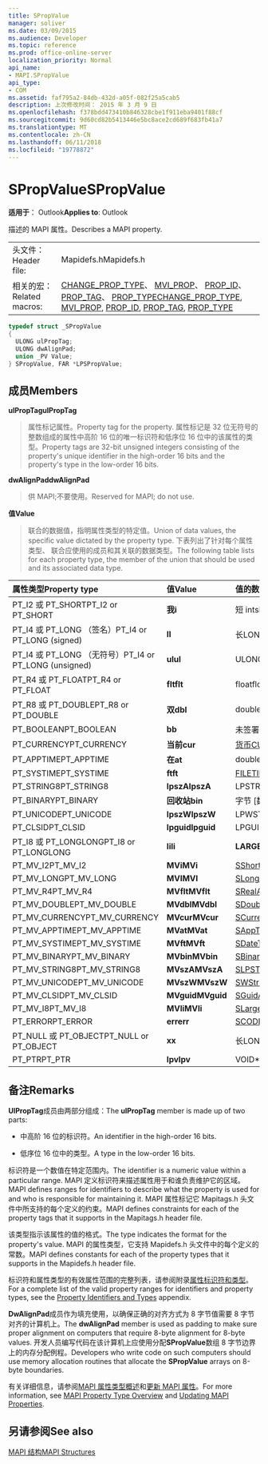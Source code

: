 ```yaml
---
title: SPropValue
manager: soliver
ms.date: 03/09/2015
ms.audience: Developer
ms.topic: reference
ms.prod: office-online-server
localization_priority: Normal
api_name:
- MAPI.SPropValue
api_type:
- COM
ms.assetid: faf795a2-84db-432d-a05f-082f25a5cab5
description: 上次修改时间： 2015 年 3 月 9 日
ms.openlocfilehash: f378bdd473410b846328cbe1f911eba9401f88cf
ms.sourcegitcommit: 9d60cd82b5413446e5bc8ace2cd689f683fb41a7
ms.translationtype: MT
ms.contentlocale: zh-CN
ms.lasthandoff: 06/11/2018
ms.locfileid: "19778872"
---
```

# <a name="spropvalue"></a><span data-ttu-id="2f405-103">SPropValue</span><span class="sxs-lookup"><span data-stu-id="2f405-103">SPropValue</span></span>

  
  
<span data-ttu-id="2f405-104">**适用于**： Outlook</span><span class="sxs-lookup"><span data-stu-id="2f405-104">**Applies to**: Outlook</span></span> 
  
<span data-ttu-id="2f405-105">描述的 MAPI 属性。</span><span class="sxs-lookup"><span data-stu-id="2f405-105">Describes a MAPI property.</span></span>
  
|||
|:-----|:-----|
|<span data-ttu-id="2f405-106">头文件：</span><span class="sxs-lookup"><span data-stu-id="2f405-106">Header file:</span></span>  <br/> |<span data-ttu-id="2f405-107">Mapidefs.h</span><span class="sxs-lookup"><span data-stu-id="2f405-107">Mapidefs.h</span></span>  <br/> |
|<span data-ttu-id="2f405-108">相关的宏：</span><span class="sxs-lookup"><span data-stu-id="2f405-108">Related macros:</span></span>  <br/> |<span data-ttu-id="2f405-109">[CHANGE_PROP_TYPE](change_prop_type.md)、 [MVI_PROP](mvi_prop.md)、 [PROP_ID](prop_id.md)、 [PROP_TAG](prop_tag.md)、 [PROP_TYPE](prop_type.md)</span><span class="sxs-lookup"><span data-stu-id="2f405-109">[CHANGE_PROP_TYPE](change_prop_type.md), [MVI_PROP](mvi_prop.md), [PROP_ID](prop_id.md), [PROP_TAG](prop_tag.md), [PROP_TYPE](prop_type.md)</span></span> <br/> |
   
```cpp
typedef struct _SPropValue
{
  ULONG ulPropTag;
  ULONG dwAlignPad;
  union _PV Value;
} SPropValue, FAR *LPSPropValue;

```

## <a name="members"></a><span data-ttu-id="2f405-110">成员</span><span class="sxs-lookup"><span data-stu-id="2f405-110">Members</span></span>

 <span data-ttu-id="2f405-111">**ulPropTag**</span><span class="sxs-lookup"><span data-stu-id="2f405-111">**ulPropTag**</span></span>
  
> <span data-ttu-id="2f405-112">属性标记属性。</span><span class="sxs-lookup"><span data-stu-id="2f405-112">Property tag for the property.</span></span> <span data-ttu-id="2f405-113">属性标记是 32 位无符号的整数组成的属性中高阶 16 位的唯一标识符和低序位 16 位中的该属性的类型。</span><span class="sxs-lookup"><span data-stu-id="2f405-113">Property tags are 32-bit unsigned integers consisting of the property's unique identifier in the high-order 16 bits and the property's type in the low-order 16 bits.</span></span>
    
 <span data-ttu-id="2f405-114">**dwAlignPad**</span><span class="sxs-lookup"><span data-stu-id="2f405-114">**dwAlignPad**</span></span>
  
> <span data-ttu-id="2f405-115">供 MAPI;不要使用。</span><span class="sxs-lookup"><span data-stu-id="2f405-115">Reserved for MAPI; do not use.</span></span> 
    
 <span data-ttu-id="2f405-116">**值**</span><span class="sxs-lookup"><span data-stu-id="2f405-116">**Value**</span></span>
  
> <span data-ttu-id="2f405-117">联合的数据值，指明属性类型的特定值。</span><span class="sxs-lookup"><span data-stu-id="2f405-117">Union of data values, the specific value dictated by the property type.</span></span> <span data-ttu-id="2f405-118">下表列出了针对每个属性类型、 联合应使用的成员和其关联的数据类型。</span><span class="sxs-lookup"><span data-stu-id="2f405-118">The following table lists for each property type, the member of the union that should be used and its associated data type.</span></span>
    
|<span data-ttu-id="2f405-119">**属性类型**</span><span class="sxs-lookup"><span data-stu-id="2f405-119">**Property type**</span></span>|<span data-ttu-id="2f405-120">**值**</span><span class="sxs-lookup"><span data-stu-id="2f405-120">**Value**</span></span>|<span data-ttu-id="2f405-121">**值的数据类型**</span><span class="sxs-lookup"><span data-stu-id="2f405-121">**Data type of Value**</span></span>|
|:-----|:-----|:-----|
|<span data-ttu-id="2f405-122">PT_I2 或 PT_SHORT</span><span class="sxs-lookup"><span data-stu-id="2f405-122">PT_I2 or PT_SHORT</span></span>  <br/> |<span data-ttu-id="2f405-123">**我**</span><span class="sxs-lookup"><span data-stu-id="2f405-123">**i**</span></span> <br/> |<span data-ttu-id="2f405-124">短 int</span><span class="sxs-lookup"><span data-stu-id="2f405-124">short int</span></span>  <br/> |
|<span data-ttu-id="2f405-125">PT_I4 或 PT_LONG （签名）</span><span class="sxs-lookup"><span data-stu-id="2f405-125">PT_I4 or PT_LONG (signed)</span></span>  <br/> |<span data-ttu-id="2f405-126">**l**</span><span class="sxs-lookup"><span data-stu-id="2f405-126">**l**</span></span> <br/> |<span data-ttu-id="2f405-127">长</span><span class="sxs-lookup"><span data-stu-id="2f405-127">LONG</span></span>  <br/> |
|<span data-ttu-id="2f405-128">PT_I4 或 PT_LONG （无符号）</span><span class="sxs-lookup"><span data-stu-id="2f405-128">PT_I4 or PT_LONG (unsigned)</span></span>  <br/> |<span data-ttu-id="2f405-129">**ul**</span><span class="sxs-lookup"><span data-stu-id="2f405-129">**ul**</span></span> <br/> |<span data-ttu-id="2f405-130">ULONG</span><span class="sxs-lookup"><span data-stu-id="2f405-130">ULONG</span></span>  <br/> |
|<span data-ttu-id="2f405-131">PT_R4 或 PT_FLOAT</span><span class="sxs-lookup"><span data-stu-id="2f405-131">PT_R4 or PT_FLOAT</span></span>  <br/> |<span data-ttu-id="2f405-132">**flt**</span><span class="sxs-lookup"><span data-stu-id="2f405-132">**flt**</span></span> <br/> |<span data-ttu-id="2f405-133">float</span><span class="sxs-lookup"><span data-stu-id="2f405-133">float</span></span>  <br/> |
|<span data-ttu-id="2f405-134">PT_R8 或 PT_DOUBLE</span><span class="sxs-lookup"><span data-stu-id="2f405-134">PT_R8 or PT_DOUBLE</span></span>  <br/> |<span data-ttu-id="2f405-135">**双**</span><span class="sxs-lookup"><span data-stu-id="2f405-135">**dbl**</span></span> <br/> |<span data-ttu-id="2f405-136">double</span><span class="sxs-lookup"><span data-stu-id="2f405-136">double</span></span>  <br/> |
|<span data-ttu-id="2f405-137">PT_BOOLEAN</span><span class="sxs-lookup"><span data-stu-id="2f405-137">PT_BOOLEAN</span></span>  <br/> |<span data-ttu-id="2f405-138">**b**</span><span class="sxs-lookup"><span data-stu-id="2f405-138">**b**</span></span> <br/> |<span data-ttu-id="2f405-139">未签署的简短 int</span><span class="sxs-lookup"><span data-stu-id="2f405-139">unsigned short int</span></span>  <br/> |
|<span data-ttu-id="2f405-140">PT_CURRENCY</span><span class="sxs-lookup"><span data-stu-id="2f405-140">PT_CURRENCY</span></span>  <br/> |<span data-ttu-id="2f405-141">**当前**</span><span class="sxs-lookup"><span data-stu-id="2f405-141">**cur**</span></span> <br/> |[<span data-ttu-id="2f405-142">货币</span><span class="sxs-lookup"><span data-stu-id="2f405-142">CURRENCY</span></span>](currency.md) <br/> |
|<span data-ttu-id="2f405-143">PT_APPTIME</span><span class="sxs-lookup"><span data-stu-id="2f405-143">PT_APPTIME</span></span>  <br/> |<span data-ttu-id="2f405-144">**在**</span><span class="sxs-lookup"><span data-stu-id="2f405-144">**at**</span></span> <br/> |<span data-ttu-id="2f405-145">double</span><span class="sxs-lookup"><span data-stu-id="2f405-145">double</span></span>  <br/> |
|<span data-ttu-id="2f405-146">PT_SYSTIME</span><span class="sxs-lookup"><span data-stu-id="2f405-146">PT_SYSTIME</span></span>  <br/> |<span data-ttu-id="2f405-147">**ft**</span><span class="sxs-lookup"><span data-stu-id="2f405-147">**ft**</span></span> <br/> |[<span data-ttu-id="2f405-148">FILETIME</span><span class="sxs-lookup"><span data-stu-id="2f405-148">FILETIME</span></span>](filetime.md) <br/> |
|<span data-ttu-id="2f405-149">PT_STRING8</span><span class="sxs-lookup"><span data-stu-id="2f405-149">PT_STRING8</span></span>  <br/> |<span data-ttu-id="2f405-150">**lpszA**</span><span class="sxs-lookup"><span data-stu-id="2f405-150">**lpszA**</span></span> <br/> |<span data-ttu-id="2f405-151">LPSTR</span><span class="sxs-lookup"><span data-stu-id="2f405-151">LPSTR</span></span>  <br/> |
|<span data-ttu-id="2f405-152">PT_BINARY</span><span class="sxs-lookup"><span data-stu-id="2f405-152">PT_BINARY</span></span>  <br/> |<span data-ttu-id="2f405-153">**回收站**</span><span class="sxs-lookup"><span data-stu-id="2f405-153">**bin**</span></span> <br/> |<span data-ttu-id="2f405-154">字节 [数组]</span><span class="sxs-lookup"><span data-stu-id="2f405-154">BYTE [array]</span></span>  <br/> |
|<span data-ttu-id="2f405-155">PT_UNICODE</span><span class="sxs-lookup"><span data-stu-id="2f405-155">PT_UNICODE</span></span>  <br/> |<span data-ttu-id="2f405-156">**lpszW**</span><span class="sxs-lookup"><span data-stu-id="2f405-156">**lpszW**</span></span> <br/> |<span data-ttu-id="2f405-157">LPWSTR</span><span class="sxs-lookup"><span data-stu-id="2f405-157">LPWSTR</span></span>  <br/> |
|<span data-ttu-id="2f405-158">PT_CLSID</span><span class="sxs-lookup"><span data-stu-id="2f405-158">PT_CLSID</span></span>  <br/> |<span data-ttu-id="2f405-159">**lpguid**</span><span class="sxs-lookup"><span data-stu-id="2f405-159">**lpguid**</span></span> <br/> |<span data-ttu-id="2f405-160">LPGUID</span><span class="sxs-lookup"><span data-stu-id="2f405-160">LPGUID</span></span>  <br/> |
|<span data-ttu-id="2f405-161">PT_I8 或 PT_LONGLONG</span><span class="sxs-lookup"><span data-stu-id="2f405-161">PT_I8 or PT_LONGLONG</span></span>  <br/> |<span data-ttu-id="2f405-162">**li**</span><span class="sxs-lookup"><span data-stu-id="2f405-162">**li**</span></span> <br/> |<span data-ttu-id="2f405-163">**LARGE_INTEGER**</span><span class="sxs-lookup"><span data-stu-id="2f405-163">**LARGE_INTEGER**</span></span> <br/> |
|<span data-ttu-id="2f405-164">PT_MV_I2</span><span class="sxs-lookup"><span data-stu-id="2f405-164">PT_MV_I2</span></span>  <br/> |<span data-ttu-id="2f405-165">**MVi**</span><span class="sxs-lookup"><span data-stu-id="2f405-165">**MVi**</span></span> <br/> |[<span data-ttu-id="2f405-166">SShortArray</span><span class="sxs-lookup"><span data-stu-id="2f405-166">SShortArray</span></span>](sshortarray.md) <br/> |
|<span data-ttu-id="2f405-167">PT_MV_LONG</span><span class="sxs-lookup"><span data-stu-id="2f405-167">PT_MV_LONG</span></span>  <br/> |<span data-ttu-id="2f405-168">**MVI**</span><span class="sxs-lookup"><span data-stu-id="2f405-168">**MVI**</span></span> <br/> |[<span data-ttu-id="2f405-169">SLongArray</span><span class="sxs-lookup"><span data-stu-id="2f405-169">SLongArray</span></span>](slongarray.md) <br/> |
|<span data-ttu-id="2f405-170">PT_MV_R4</span><span class="sxs-lookup"><span data-stu-id="2f405-170">PT_MV_R4</span></span>  <br/> |<span data-ttu-id="2f405-171">**MVflt**</span><span class="sxs-lookup"><span data-stu-id="2f405-171">**MVflt**</span></span> <br/> |[<span data-ttu-id="2f405-172">SRealArray</span><span class="sxs-lookup"><span data-stu-id="2f405-172">SRealArray</span></span>](srealarray.md) <br/> |
|<span data-ttu-id="2f405-173">PT_MV_DOUBLE</span><span class="sxs-lookup"><span data-stu-id="2f405-173">PT_MV_DOUBLE</span></span>  <br/> |<span data-ttu-id="2f405-174">**MVdbl**</span><span class="sxs-lookup"><span data-stu-id="2f405-174">**MVdbl**</span></span> <br/> |[<span data-ttu-id="2f405-175">SDoubleArray</span><span class="sxs-lookup"><span data-stu-id="2f405-175">SDoubleArray</span></span>](sdoublearray.md) <br/> |
|<span data-ttu-id="2f405-176">PT_MV_CURRENCY</span><span class="sxs-lookup"><span data-stu-id="2f405-176">PT_MV_CURRENCY</span></span>  <br/> |<span data-ttu-id="2f405-177">**MVcur**</span><span class="sxs-lookup"><span data-stu-id="2f405-177">**MVcur**</span></span> <br/> |[<span data-ttu-id="2f405-178">SCurrencyArray</span><span class="sxs-lookup"><span data-stu-id="2f405-178">SCurrencyArray</span></span>](scurrencyarray.md) <br/> |
|<span data-ttu-id="2f405-179">PT_MV_APPTIME</span><span class="sxs-lookup"><span data-stu-id="2f405-179">PT_MV_APPTIME</span></span>  <br/> |<span data-ttu-id="2f405-180">**MVat**</span><span class="sxs-lookup"><span data-stu-id="2f405-180">**MVat**</span></span> <br/> |[<span data-ttu-id="2f405-181">SAppTimeArray</span><span class="sxs-lookup"><span data-stu-id="2f405-181">SAppTimeArray</span></span>](sapptimearray.md) <br/> |
|<span data-ttu-id="2f405-182">PT_MV_SYSTIME</span><span class="sxs-lookup"><span data-stu-id="2f405-182">PT_MV_SYSTIME</span></span>  <br/> |<span data-ttu-id="2f405-183">**MVft**</span><span class="sxs-lookup"><span data-stu-id="2f405-183">**MVft**</span></span> <br/> |[<span data-ttu-id="2f405-184">SDateTimeArray</span><span class="sxs-lookup"><span data-stu-id="2f405-184">SDateTimeArray</span></span>](sdatetimearray.md) <br/> |
|<span data-ttu-id="2f405-185">PT_MV_BINARY</span><span class="sxs-lookup"><span data-stu-id="2f405-185">PT_MV_BINARY</span></span>  <br/> |<span data-ttu-id="2f405-186">**MVbin**</span><span class="sxs-lookup"><span data-stu-id="2f405-186">**MVbin**</span></span> <br/> |[<span data-ttu-id="2f405-187">SBinaryArray</span><span class="sxs-lookup"><span data-stu-id="2f405-187">SBinaryArray</span></span>](sbinaryarray.md) <br/> |
|<span data-ttu-id="2f405-188">PT_MV_STRING8</span><span class="sxs-lookup"><span data-stu-id="2f405-188">PT_MV_STRING8</span></span>  <br/> |<span data-ttu-id="2f405-189">**MVszA**</span><span class="sxs-lookup"><span data-stu-id="2f405-189">**MVszA**</span></span> <br/> |[<span data-ttu-id="2f405-190">SLPSTRArray</span><span class="sxs-lookup"><span data-stu-id="2f405-190">SLPSTRArray</span></span>](slpstrarray.md) <br/> |
|<span data-ttu-id="2f405-191">PT_MV_UNICODE</span><span class="sxs-lookup"><span data-stu-id="2f405-191">PT_MV_UNICODE</span></span>  <br/> |<span data-ttu-id="2f405-192">**MVszW**</span><span class="sxs-lookup"><span data-stu-id="2f405-192">**MVszW**</span></span> <br/> |[<span data-ttu-id="2f405-193">SWStringArray</span><span class="sxs-lookup"><span data-stu-id="2f405-193">SWStringArray</span></span>](swstringarray.md) <br/> |
|<span data-ttu-id="2f405-194">PT_MV_CLSID</span><span class="sxs-lookup"><span data-stu-id="2f405-194">PT_MV_CLSID</span></span>  <br/> |<span data-ttu-id="2f405-195">**MVguid**</span><span class="sxs-lookup"><span data-stu-id="2f405-195">**MVguid**</span></span> <br/> |[<span data-ttu-id="2f405-196">SGuidArray</span><span class="sxs-lookup"><span data-stu-id="2f405-196">SGuidArray</span></span>](sguidarray.md) <br/> |
|<span data-ttu-id="2f405-197">PT_MV_I8</span><span class="sxs-lookup"><span data-stu-id="2f405-197">PT_MV_I8</span></span>  <br/> |<span data-ttu-id="2f405-198">**MVli**</span><span class="sxs-lookup"><span data-stu-id="2f405-198">**MVli**</span></span> <br/> |[<span data-ttu-id="2f405-199">SLargeIntegerArray</span><span class="sxs-lookup"><span data-stu-id="2f405-199">SLargeIntegerArray</span></span>](slargeintegerarray.md) <br/> |
|<span data-ttu-id="2f405-200">PT_ERROR</span><span class="sxs-lookup"><span data-stu-id="2f405-200">PT_ERROR</span></span>  <br/> |<span data-ttu-id="2f405-201">**err**</span><span class="sxs-lookup"><span data-stu-id="2f405-201">**err**</span></span> <br/> |[<span data-ttu-id="2f405-202">SCODE</span><span class="sxs-lookup"><span data-stu-id="2f405-202">SCODE</span></span>](scode.md) <br/> |
|<span data-ttu-id="2f405-203">PT_NULL 或 PT_OBJECT</span><span class="sxs-lookup"><span data-stu-id="2f405-203">PT_NULL or PT_OBJECT</span></span>  <br/> |<span data-ttu-id="2f405-204">**x**</span><span class="sxs-lookup"><span data-stu-id="2f405-204">**x**</span></span> <br/> |<span data-ttu-id="2f405-205">长</span><span class="sxs-lookup"><span data-stu-id="2f405-205">LONG</span></span>  <br/> |
|<span data-ttu-id="2f405-206">PT_PTR</span><span class="sxs-lookup"><span data-stu-id="2f405-206">PT_PTR</span></span>  <br/> |<span data-ttu-id="2f405-207">**lpv**</span><span class="sxs-lookup"><span data-stu-id="2f405-207">**lpv**</span></span> <br/> |<span data-ttu-id="2f405-208">VOID\*</span><span class="sxs-lookup"><span data-stu-id="2f405-208">VOID \*</span></span>  <br/> |
   
## <a name="remarks"></a><span data-ttu-id="2f405-209">备注</span><span class="sxs-lookup"><span data-stu-id="2f405-209">Remarks</span></span>

<span data-ttu-id="2f405-210">**UlPropTag**成员由两部分组成：</span><span class="sxs-lookup"><span data-stu-id="2f405-210">The **ulPropTag** member is made up of two parts:</span></span> 
  
- <span data-ttu-id="2f405-211">中高阶 16 位的标识符。</span><span class="sxs-lookup"><span data-stu-id="2f405-211">An identifier in the high-order 16 bits.</span></span>
    
- <span data-ttu-id="2f405-212">低序位 16 位中的类型。</span><span class="sxs-lookup"><span data-stu-id="2f405-212">A type in the low-order 16 bits.</span></span>
    
<span data-ttu-id="2f405-213">标识符是一个数值在特定范围内。</span><span class="sxs-lookup"><span data-stu-id="2f405-213">The identifier is a numeric value within a particular range.</span></span> <span data-ttu-id="2f405-214">MAPI 定义标识符来描述属性用于和谁负责维护它的区域。</span><span class="sxs-lookup"><span data-stu-id="2f405-214">MAPI defines ranges for identifiers to describe what the property is used for and who is responsible for maintaining it.</span></span> <span data-ttu-id="2f405-215">MAPI 属性标记它 Mapitags.h 头文件中所支持的每个定义的约束。</span><span class="sxs-lookup"><span data-stu-id="2f405-215">MAPI defines constraints for each of the property tags that it supports in the Mapitags.h header file.</span></span>
  
<span data-ttu-id="2f405-216">该类型指示该属性的值的格式。</span><span class="sxs-lookup"><span data-stu-id="2f405-216">The type indicates the format for the property's value.</span></span> <span data-ttu-id="2f405-217">MAPI 的属性类型，它支持 Mapidefs.h 头文件中的每个定义的常数。</span><span class="sxs-lookup"><span data-stu-id="2f405-217">MAPI defines constants for each of the property types that it supports in the Mapidefs.h header file.</span></span> 
  
<span data-ttu-id="2f405-218">标识符和属性类型的有效属性范围的完整列表，请参阅附录[属性标识符和类型](property-identifiers-and-types.md)。</span><span class="sxs-lookup"><span data-stu-id="2f405-218">For a complete list of the valid property ranges for identifiers and property types, see the [Property Identifiers and Types](property-identifiers-and-types.md) appendix.</span></span> 
  
<span data-ttu-id="2f405-219">**DwAlignPad**成员作为填充使用，以确保正确的对齐方式为 8 字节值需要 8 字节对齐的计算机上。</span><span class="sxs-lookup"><span data-stu-id="2f405-219">The **dwAlignPad** member is used as padding to make sure proper alignment on computers that require 8-byte alignment for 8-byte values.</span></span> <span data-ttu-id="2f405-220">开发人员编写代码在该计算机上应使用分配**SPropValue**数组 8 字节边界上的内存分配例程。</span><span class="sxs-lookup"><span data-stu-id="2f405-220">Developers who write code on such computers should use memory allocation routines that allocate the **SPropValue** arrays on 8-byte boundaries.</span></span> 
  
<span data-ttu-id="2f405-221">有关详细信息，请参阅[MAPI 属性类型概述](mapi-property-type-overview.md)和[更新 MAPI 属性](updating-mapi-properties.md)。</span><span class="sxs-lookup"><span data-stu-id="2f405-221">For more information, see [MAPI Property Type Overview](mapi-property-type-overview.md) and [Updating MAPI Properties](updating-mapi-properties.md).</span></span> 
  
## <a name="see-also"></a><span data-ttu-id="2f405-222">另请参阅</span><span class="sxs-lookup"><span data-stu-id="2f405-222">See also</span></span>



[<span data-ttu-id="2f405-223">MAPI 结构</span><span class="sxs-lookup"><span data-stu-id="2f405-223">MAPI Structures</span></span>](mapi-structures.md)

